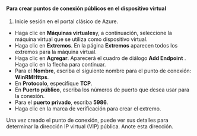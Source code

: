#### <a name="to-create-public-endpoints-on-the-virtual-device"></a>Para crear puntos de conexión públicos en el dispositivo virtual
1. Inicie sesión en el portal clásico de Azure.

* Haga clic en **Máquinas virtuales**y, a continuación, seleccione la máquina virtual que se utiliza como dispositivo virtual.
* Haga clic en **Extremos**. En la página **Extremos** aparecen todos los extremos para la máquina virtual.
* Haga clic en **Agregar**. Aparecerá el cuadro de diálogo **Add Endpoint** . Haga clic en la flecha para continuar.
* Para el **Nombre**, escriba el siguiente nombre para el punto de conexión: **WinRMHttps**.
* En **Protocolo**, especifique **TCP**.
* En **Puerto público**, escriba los números de puerto que desea usar para la conexión.
* Para el **puerto privado**, escriba **5986**.
* Haga clic en la marca de verificación para crear el extremo.

Una vez creado el punto de conexión, puede ver sus detalles para determinar la dirección IP virtual (VIP) pública. Anote esta dirección.



<!--HONumber=Nov16_HO2-->


